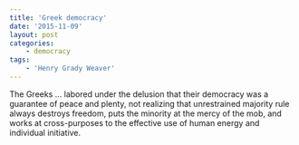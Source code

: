 ```yaml
---
title: 'Greek democracy'
date: '2015-11-09'
layout: post
categories:
    - democracy
tags:
    - 'Henry Grady Weaver'
---
```


The Greeks … labored under the delusion that their democracy was a guarantee of peace and plenty, not realizing that unrestrained majority rule always destroys freedom, puts the minority at the mercy of the mob, and works at cross-purposes to the effective use of human energy and individual initiative.